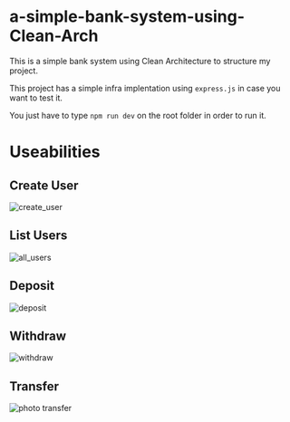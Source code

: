 # a-simple-bank-system-using-Clean-Arch

This is a simple bank system using Clean Architecture to structure my project.

This project has a simple infra implentation using ```express.js``` in case you want to test it.

You just have to type ```npm run dev``` on the root folder in order to run it.

<h1>Useabilities</h1>

<h2>Create User</h2>

![create_user](https://user-images.githubusercontent.com/92902916/200449882-ba520e69-8e71-4ab6-817d-739e1e3343f3.png)

<h2>List Users</h2>

![all_users](https://user-images.githubusercontent.com/92902916/200450193-e024bbf8-2e65-4ea1-a5fe-ef9e94d4babc.png)

<h2>Deposit</h2>

![deposit](https://user-images.githubusercontent.com/92902916/200449944-111647d4-f9cf-4594-8cc9-0c204c689d1e.png)

<h2>Withdraw</h2>

![withdraw](https://user-images.githubusercontent.com/92902916/200450035-e03b0245-a40c-4a5c-af3b-adaf6c8e303b.png)

<h2>Transfer</h2>

![photo transfer](https://user-images.githubusercontent.com/92902916/200450503-22f0736f-b98b-429b-9ee9-9750fe8fbc75.png)


